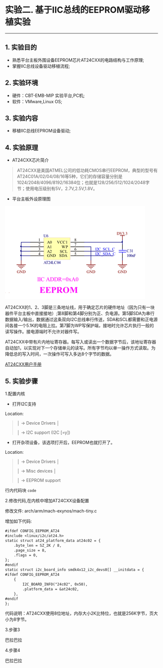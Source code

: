 # 实验二. 基于IIC总线的EEPROM驱动移植实验

---

## 1. 实验目的

* 熟悉平台主板外围设备EEPROM芯片AT24CXX的电路结构与工作原理;
* 掌握IIC总线设备驱动移植流程;

## 2. 实验环境

* 硬件：CBT-EMB-MIP 实验平台,PC机;
* 软件：VMware,Linux OS;

## 3. 实验内容

* 移植IIC总线EEPROM设备驱动;

## 4. 实验原理

* AT24CXX芯片简介

> AT24CXX是美国ATMEL公司的低功耗CMOS串行EEPROM，典型的型号有AT24C01A/02/04/08/16等5种，它们的存储容量分别是1024/2048/4096/8192/16384位；也就是128/256/512/1024/2048字节；使用电压级别有5V，2.7V,2.5V,1.8V。

* 平台主板外设原理图

![](/chapter4/experiment02/AT24.png)

AT24CXX的1、2、3脚是三条地址线，用于确定芯片的硬件地址（因为只有一块器件平台主板中直接接地）;第8脚和第4脚分别为正、负电源。第5脚SDA为串行数据输入/输出，数据通过这条双向I2C总线串行传送，SDA和SCL都需要和正电源间各接一个5.1K的电阻上拉。第7脚为WP写保护端，接地时允许芯片执行一般的读写操作。接电源端时不允许对器件写。

AT24CXX中带有片内地址寄存器。每写入或读出一个数据字节后，该地址寄存器自动加1，以实现对下一个存储单元的读写。所有字节均以单一操作方式读取。为降低总的写入时间，一次操作可写入多达8个字节的数据。

[AT24CXX用户手册](/pdf/AT24C08.pdf)

## 5. 实验步骤

1.配置内核

* 打开I2C支持

Location:

> │     -&gt; Device Drivers                                                                             │
>
> │       -&gt; I2C support \(I2C \[=y\]\)

* 打开杂项设备，该选项打开后，EEPROM也就打开了。

Location:

> │     -&gt; Device Drivers                                                                             │
>
> │       -&gt; Misc devices                                                                             │
>
> │         -&gt; EEPROM support

行内代码块 `code`

2.修改代码,在内核中增加AT24CXX设备配置

修改文件: arch/arm/mach-exynos/mach-tiny.c

增加如下代码:   

```
#ifdef CONFIG_EEPROM_AT24
#include <linux/i2c/at24.h>
static struct at24_platform_data at24c02 = {
	.byte_len = SZ_2K / 8,
	.page_size = 8,
	.flags = 0,
};
#endif
static struct i2c_board_info smdk4x12_i2c_devs0[] __initdata = {
#ifdef CONFIG_EEPROM_AT24
	{
		I2C_BOARD_INFO("24c02", 0x50),
		.platform_data = &at24c02,
	},
#endif
};
```

代码说明：AT24CXX使用8位地址，内存大小2K比特位，也就是256K字节，页大小为8字节。

3.步骤3

巴拉巴拉

4.步骤4

巴拉巴拉

